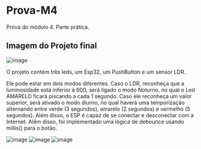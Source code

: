 # Prova-M4
Prova do módulo 4. Parte prática.

## Imagem do Projeto final
![image](https://github.com/user-attachments/assets/095491bd-d562-4428-8074-91fc20b8e462)

O projeto contém três leds, um Esp32, um PushButton e um sensor LDR. 

Ele pode estar em dois modos diferentes. Caso o LDR, reconheça que a luminosidade está inferior à 600, será ligado o modo Noturno, no qual o Led AMARELO ficará piscando a cada 1 segundo. Caso ele reconheça um valor superior, será ativado o modo diurno, no qual haverá uma temporização alternando entre verde (3 segundos), amarelo (2 segundos) e vermelho (5 segundos). Além disso, o ESP é capaz de se conectar e desconectar com a Internet. Além disso, foi implementado uma lógica de debounce usando millis() para o botão.

![image](https://github.com/user-attachments/assets/b1d63a1b-f90a-4d29-9872-2d36d96413e3)
![image](https://github.com/user-attachments/assets/482072f2-3451-4358-bc76-b834b07506ae)
![image](https://github.com/user-attachments/assets/3542c733-141d-4631-ae84-c01dd0e67db3)
